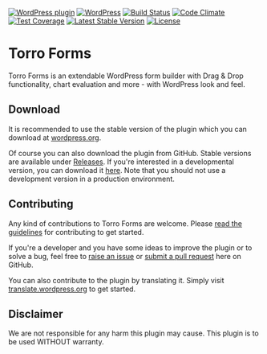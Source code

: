 [![WordPress plugin](https://img.shields.io/wordpress/plugin/v/torro-forms.svg?maxAge=2592000)](https://wordpress.org/plugins/torro-forms/)
[![WordPress](https://img.shields.io/wordpress/v/torro-forms.svg?maxAge=2592000)](https://wordpress.org/plugins/torro-forms/)
[![Build Status](https://api.travis-ci.org/awsmug/torro-forms.png?branch=master)](https://travis-ci.org/awsmug/torro-forms)
[![Code Climate](https://codeclimate.com/github/awsmug/torro-forms/badges/gpa.svg)](https://codeclimate.com/github/awsmug/torro-forms)
[![Test Coverage](https://codeclimate.com/github/awsmug/torro-forms/badges/coverage.svg)](https://codeclimate.com/github/awsmug/torro-forms/coverage)
[![Latest Stable Version](https://poser.pugx.org/awsmug/torro-forms/version)](https://packagist.org/packages/awsmug/torro-forms)
[![License](https://poser.pugx.org/awsmug/torro-forms/license)](https://packagist.org/packages/awsmug/torro-forms)

# Torro Forms

Torro Forms is an extendable WordPress form builder with Drag & Drop functionality, chart evaluation and more - with WordPress look and feel.

## Download

It is recommended to use the stable version of the plugin which you can download at [wordpress.org](https://wordpress.org/plugins/torro-forms/).

Of course you can also download the plugin from GitHub. Stable versions are available under [Releases](https://github.com/awsmug/torro-forms/releases). If you're interested in a developmental version, you can download it [here](https://github.com/awsmug/torro-forms/archive/develop.zip). Note that you should not use a development version in a production environment.

## Contributing

Any kind of contributions to Torro Forms are welcome. Please [read the guidelines](https://github.com/awsmug/torro-forms/blob/master/CONTRIBUTING.md) for contributing to get started.

If you're a developer and you have some ideas to improve the plugin or to solve a bug, feel free to [raise an issue](https://github.com/awsmug/torro-forms/issues) or [submit a pull request](https://github.com/awsmug/torro-forms/pulls) here on GitHub.

You can also contribute to the plugin by translating it. Simply visit [translate.wordpress.org](https://translate.wordpress.org/projects/wp-plugins/torro-forms) to get started.

## Disclaimer

We are not responsible for any harm this plugin may cause. This plugin is to be used WITHOUT warranty.

